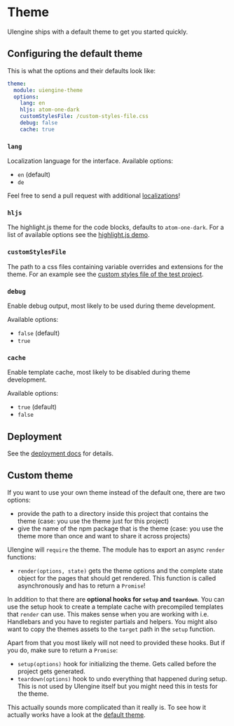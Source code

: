 # Theme

UIengine ships with a default theme to get you started quickly.

## Configuring the default theme

This is what the options and their defaults look like:

```yaml
theme:
  module: uiengine-theme
  options:
    lang: en
    hljs: atom-one-dark
    customStylesFile: /custom-styles-file.css
    debug: false
    cache: true
```

### `lang`

Localization language for the interface. Available options:

- `en` (default)
- `de`

Feel free to send a pull request with additional [localizations](../packages/theme/src/locales)!

### `hljs`

The highlight.js theme for the code blocks, defaults to `atom-one-dark`.
For a list of available options see the [highlight.js demo](https://highlightjs.org/static/demo/).

### `customStylesFile`

The path to a css files containing variable overrides and extensions for the theme.
For an example see the [custom styles file of the test project](../test/project/src/assets/styles/uiengine-custom-styles.css).

### `debug`

Enable debug output, most likely to be used during theme development.

Available options:

- `false` (default)
- `true`

### `cache`

Enable template cache, most likely to be disabled during theme development.

Available options:

- `true` (default)
- `false`

## Deployment

See the [deployment docs](./deployment.md) for details.

## Custom theme

If you want to use your own theme instead of the default one, there are two options:

- provide the path to a directory inside this project that contains the theme
  (case: you use the theme just for this project)
- give the name of the npm package that is the theme
  (case: you use the theme more than once and want to share it across projects)

UIengine will `require` the theme.
The module has to export an async `render` functions:

- `render(options, state)` gets the theme options and the complete state object for the pages that should get rendered.
  This function is called asynchronously and has to return a `Promise`!

In addition to that there are **optional hooks for `setup` and `teardown`**.
You can use the setup hook to create a template cache with precompiled templates that `render` can use.
This makes sense when you are working with i.e. Handlebars and you have to register partials and helpers.
You might also want to copy the themes assets to the `target` path in the `setup` function.

Apart from that you most likely will not need to provided these hooks.
But if you do, make sure to return a `Promise`:

- `setup(options)` hook for initializing the theme.
  Gets called before the project gets generated.
- `teardown(options)` hook to undo everything that happened during setup.
  This is not used by UIengine itself but you might need this in tests for the theme.

This actually sounds more complicated than it really is.
To see how it actually works have a look at the [default theme](https://github.com/dennisreimann/uiengine/packages/theme).
